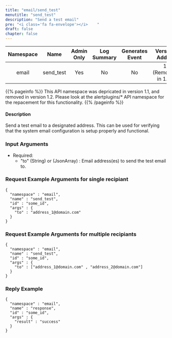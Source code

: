 ```yaml
---
title: "email/send_test"
menutitle: "send_test"
description: "Send a test email"
pre: "<i class='fa fa-envelope'></i>	"
draft: false
chapter: false
---
```


| Namespace | Name | Admin Only | Log Summary | Generates Event | Version Added
|:----------------:|:--------:|:--------:|:--------:|:--------:|:---:|
| email | send_test | Yes | No | No | 1 (Removed in 1.2) |

{{% pageinfo %}}
This API namespace was depricated in version 1.1, and removed in version 1.2. 
Please look at the alertplugins/* API namespace for the repacement for this functionality.
{{% /pageinfo %}}

#### Description
Send a test email to a designated address. This can be used for verifying that the system email configuration is setup properly and functional.

### Input Arguments
* Required:
   * "to" (String) or (JsonArray) : Email address(es) to send the test email to.


### Request Example Arguments for single recipiant 
```
{
  "namespace" : "email",
  "name" : "send_test",
  "id" : "some_id",
  "args" : {
    "to" : "address_1@domain.com"
  }
}
```

### Request Example Arguments for multiple recipiants 
```
{
  "namespace" : "email",
  "name" : "send_test",
  "id" : "some_id",
  "args" : {
    "to" : ["address_1@domain.com" , "address_2@domain.com"]
  }
}
```


### Reply Example
```
{
  "namespace" : "email",
  "name" : "response",
  "id" : "some_id",
  "args" : {
    "result" : "success"
  }
}
```
